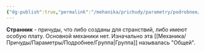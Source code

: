 ```yaml
---
{"dg-publish":true,"permalink":"/mehanika/prichudy/parametry/podrobnee/gruppy-prichud/gruppa-strannik/"}
---
```


**Странник** - причуды, что либо созданы для странствий, либо имеют особую плату. Основной механики нет. Изначально эта [[Механика/Причуды/Параметры/Подробнее/Группа\|Группа]] называлась "Общей".